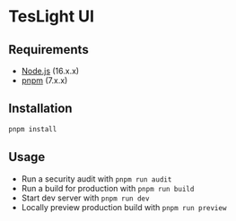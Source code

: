# TesLight UI

## Requirements

- [Node.js](https://nodejs.org/) (16.x.x)
- [pnpm](https://pnpm.io/) (7.x.x)

## Installation

```sh
pnpm install
```

## Usage

- Run a security audit with `pnpm run audit`
- Run a build for production with `pnpm run build`
- Start dev server with `pnpm run dev`
- Locally preview production build with `pnpm run preview`
